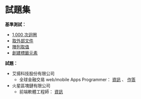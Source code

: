 試題集
=======


**基準測試：**

* [1,000 次迴圈](https://bwaycer.github.io/funWork/benchmark/?item=arrayLoop)
* [取外部文件](https://bwaycer.github.io/funWork/benchmark/?item=fetch-vs-jqAjax)
* [陣列取值](https://bwaycer.github.io/funWork/benchmark/?item=getData-array-vs-object)
* [創建標籤元素](https://bwaycer.github.io/funWork/benchmark/?item=htmlElement-create-vs-cloneNode)


**試題：**

* 艾揚科技股份有限公司
  * 全球金融交易 web/mobile Apps Programmer：
    [資訊](./icetechComTw_艾揚科技股份有限公司_全球金融交易-web-mobile-Apps-Programmer/info.md)
    、 [作答](./icetechComTw_艾揚科技股份有限公司_全球金融交易-web-mobile-Apps-Programmer/reply.md)
* 火星區塊鏈有限公司
  * 前端軟體工程師：
    [資訊](./marsblockchainCom_火星區塊鏈有限公司_前端軟體工程師/info.md)

